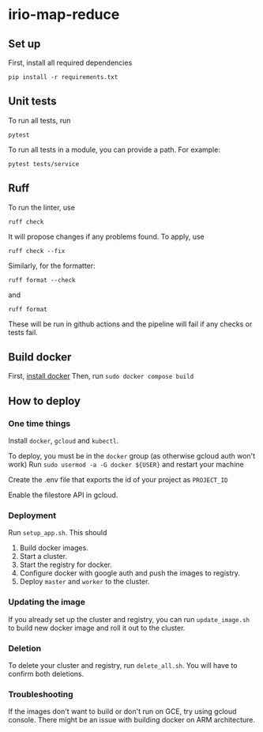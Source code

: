 # irio-map-reduce

## Set up
First, install all required dependencies 
```shell
pip install -r requirements.txt
```
## Unit tests
To run all tests, run
```shell
pytest
```
To run all tests in a module, you can provide a path. For example:
```shell
pytest tests/service
```

## Ruff
To run the linter, use
```shell
ruff check
```
It will propose changes if any problems found. To apply, use 
```shell
ruff check --fix
```

Similarly, for the formatter:
```shell
ruff format --check
```
and 
```shell
ruff format
```

These will be run in github actions and the pipeline will fail if any checks or tests fail.

## Build docker

First, [install docker](https://docs.docker.com/engine/install/ubuntu/)
Then, run `sudo docker compose build`

## How to deploy

### One time things

Install `docker`, `gcloud` and `kubectl`.

To deploy, you must be in the `docker` group (as otherwise gcloud auth won't work)
Run `sudo usermod -a -G docker ${USER}` and restart your machine

Create the .env file that exports the id of your project as `PROJECT_ID`

Enable the filestore API in gcloud.

### Deployment

Run `setup_app.sh`. This should 
1. Build docker images.
2. Start a cluster.
3. Start the registry for docker.
4. Configure docker with google auth and push the images to registry.
5. Deploy `master` and `worker` to the cluster.

### Updating the image

If you already set up the cluster and registry, you can run `update_image.sh` to build new docker image and roll it out to the cluster.

### Deletion

To delete your cluster and registry, run `delete_all.sh`. You will have to confirm both deletions.

### Troubleshooting

If the images don't want to build or don't run on GCE, try using gcloud console. 
There might be an issue with building docker on ARM architecture.


